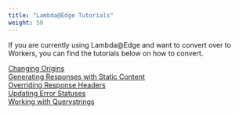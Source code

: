 ```yaml
---
title: "Lambda@Edge Tutorials"
weight: 50
---
```


If you are currently using Lambda@Edge and want to convert over to Workers, you can find the tutorials below on how to convert.

[Changing Origins](./changing-origins/) <br/>
[Generating Responses with Static Content](./generating-responses-with-static-content/) <br/>
[Overriding Response Headers](./overriding-response-headers/) <br/>
[Updating Error Statuses](./updating-error-statuses/) <br/>
[Working with Querystrings](./working-with-querystrings/) <br/>

